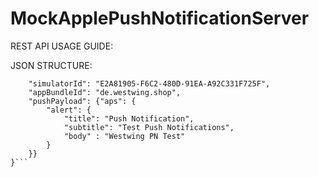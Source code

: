 # MockApplePushNotificationServer
REST API USAGE GUIDE:

JSON STRUCTURE:

```{
    "simulatorId": "E2A81905-F6C2-480D-91EA-A92C331F725F",
    "appBundleId": "de.westwing.shop",
    "pushPayload": {"aps": {
        "alert": {
            "title": "Push Notification",
            "subtitle": "Test Push Notifications",
            "body" : "Westwing PN Test"
        }
    }}
}```
